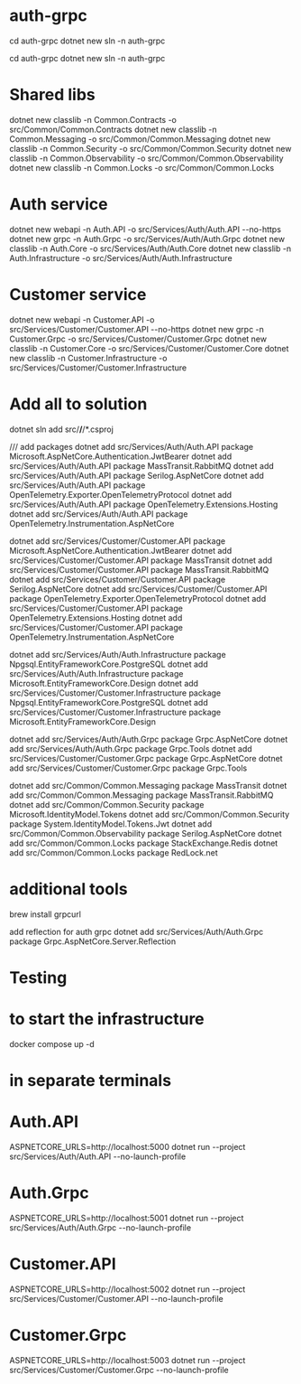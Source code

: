 # auth-grpc

cd auth-grpc
dotnet new sln -n auth-grpc

cd auth-grpc
dotnet new sln -n auth-grpc

# Shared libs
dotnet new classlib -n Common.Contracts -o src/Common/Common.Contracts
dotnet new classlib -n Common.Messaging -o src/Common/Common.Messaging
dotnet new classlib -n Common.Security -o src/Common/Common.Security
dotnet new classlib -n Common.Observability -o src/Common/Common.Observability
dotnet new classlib -n Common.Locks -o src/Common/Common.Locks

# Auth service
dotnet new webapi -n Auth.API -o src/Services/Auth/Auth.API --no-https
dotnet new grpc   -n Auth.Grpc -o src/Services/Auth/Auth.Grpc
dotnet new classlib -n Auth.Core -o src/Services/Auth/Auth.Core
dotnet new classlib -n Auth.Infrastructure -o src/Services/Auth/Auth.Infrastructure

# Customer service
dotnet new webapi -n Customer.API -o src/Services/Customer/Customer.API --no-https
dotnet new grpc   -n Customer.Grpc -o src/Services/Customer/Customer.Grpc
dotnet new classlib -n Customer.Core -o src/Services/Customer/Customer.Core
dotnet new classlib -n Customer.Infrastructure -o src/Services/Customer/Customer.Infrastructure

# Add all to solution
dotnet sln add src/**/**/*.csproj


/// add packages
dotnet add src/Services/Auth/Auth.API package Microsoft.AspNetCore.Authentication.JwtBearer
dotnet add src/Services/Auth/Auth.API package MassTransit.RabbitMQ
dotnet add src/Services/Auth/Auth.API package Serilog.AspNetCore
dotnet add src/Services/Auth/Auth.API package OpenTelemetry.Exporter.OpenTelemetryProtocol
dotnet add src/Services/Auth/Auth.API package OpenTelemetry.Extensions.Hosting
dotnet add src/Services/Auth/Auth.API package OpenTelemetry.Instrumentation.AspNetCore

dotnet add src/Services/Customer/Customer.API package Microsoft.AspNetCore.Authentication.JwtBearer
dotnet add src/Services/Customer/Customer.API package MassTransit 
dotnet add src/Services/Customer/Customer.API package MassTransit.RabbitMQ
dotnet add src/Services/Customer/Customer.API package Serilog.AspNetCore
dotnet add src/Services/Customer/Customer.API package OpenTelemetry.Exporter.OpenTelemetryProtocol
dotnet add src/Services/Customer/Customer.API package OpenTelemetry.Extensions.Hosting
dotnet add src/Services/Customer/Customer.API package OpenTelemetry.Instrumentation.AspNetCore

dotnet add src/Services/Auth/Auth.Infrastructure package Npgsql.EntityFrameworkCore.PostgreSQL 
dotnet add src/Services/Auth/Auth.Infrastructure package Microsoft.EntityFrameworkCore.Design
dotnet add src/Services/Customer/Customer.Infrastructure package Npgsql.EntityFrameworkCore.PostgreSQL 
dotnet add src/Services/Customer/Customer.Infrastructure package Microsoft.EntityFrameworkCore.Design

dotnet add src/Services/Auth/Auth.Grpc package Grpc.AspNetCore 
dotnet add src/Services/Auth/Auth.Grpc package Grpc.Tools
dotnet add src/Services/Customer/Customer.Grpc package Grpc.AspNetCore 
dotnet add src/Services/Customer/Customer.Grpc package Grpc.Tools

dotnet add src/Common/Common.Messaging package MassTransit 
dotnet add src/Common/Common.Messaging package MassTransit.RabbitMQ
dotnet add src/Common/Common.Security package Microsoft.IdentityModel.Tokens 
dotnet add src/Common/Common.Security package System.IdentityModel.Tokens.Jwt
dotnet add src/Common/Common.Observability package Serilog.AspNetCore
dotnet add src/Common/Common.Locks package StackExchange.Redis 
dotnet add src/Common/Common.Locks package RedLock.net

# additional tools
brew install grpcurl

add reflection for auth grpc
dotnet add src/Services/Auth/Auth.Grpc package Grpc.AspNetCore.Server.Reflection

# Testing
# to start the infrastructure
docker compose up -d
# in separate terminals
# Auth.API
ASPNETCORE_URLS=http://localhost:5000 dotnet run --project src/Services/Auth/Auth.API --no-launch-profile
# Auth.Grpc
ASPNETCORE_URLS=http://localhost:5001 dotnet run --project src/Services/Auth/Auth.Grpc --no-launch-profile
# Customer.API
ASPNETCORE_URLS=http://localhost:5002 dotnet run --project src/Services/Customer/Customer.API --no-launch-profile
# Customer.Grpc
ASPNETCORE_URLS=http://localhost:5003 dotnet run --project src/Services/Customer/Customer.Grpc --no-launch-profile

